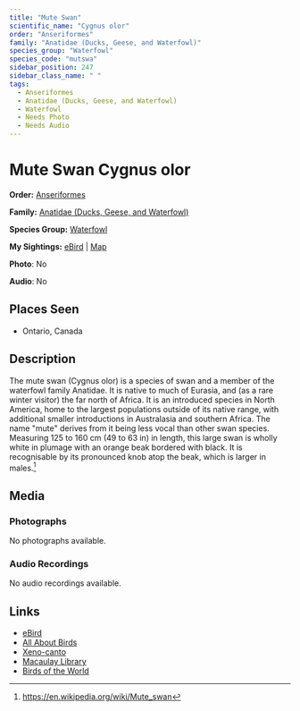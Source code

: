 ```yaml
---
title: "Mute Swan"
scientific_name: "Cygnus olor"
order: "Anseriformes"
family: "Anatidae (Ducks, Geese, and Waterfowl)"
species_group: "Waterfowl"
species_code: "mutswa"
sidebar_position: 247
sidebar_class_name: " "
tags: 
  - Anseriformes
  - Anatidae (Ducks, Geese, and Waterfowl)
  - Waterfowl
  - Needs Photo
  - Needs Audio
---
```


# Mute Swan <span className='sci_name'>Cygnus olor</span>

**Order:** [Anseriformes](/tags/anseriformes)

**Family:** [Anatidae (Ducks, Geese, and Waterfowl)](/tags/anatidae-ducks-geese-and-waterfowl)

**Species Group:** [Waterfowl](/tags/waterfowl)

**My Sightings:** [eBird](https://ebird.org/lifelist?r=world&time=life&spp=mutswa) | [Map](/map?species_code=mutswa)

**Photo**: No 

**Audio**: No

## Places Seen

* Ontario, Canada

## Description
The mute swan (Cygnus olor) is a species of swan and a member of the waterfowl family Anatidae. It is native to much of Eurasia, and (as a rare winter visitor) the far north of Africa. It is an introduced species in North America, home to the largest populations outside of its native range, with additional smaller introductions in Australasia and southern Africa. The name "mute" derives from it being less vocal than other swan species. Measuring 125 to 160 cm (49 to 63 in) in length, this large swan is wholly white in plumage with an orange beak bordered with black. It is recognisable by its pronounced knob atop the beak, which is larger in males.[^1]

[^1]: https://en.wikipedia.org/wiki/Mute_swan

## Media
### Photographs
No photographs available.

### Audio Recordings
No audio recordings available.

## Links
* [eBird](https://ebird.org/species/mutswa) 
* [All About Birds](https://www.allaboutbirds.org/guide/mutswa) 
* [Xeno-canto](https://www.xeno-canto.org/species/cygnus-olor) 
* [Macaulay Library](https://search.macaulaylibrary.org/catalog?taxonCode=mutswa&sort=rating_rank_desc)
* [Birds of the World](https://birdsoftheworld.org/bow/species/mutswa)
